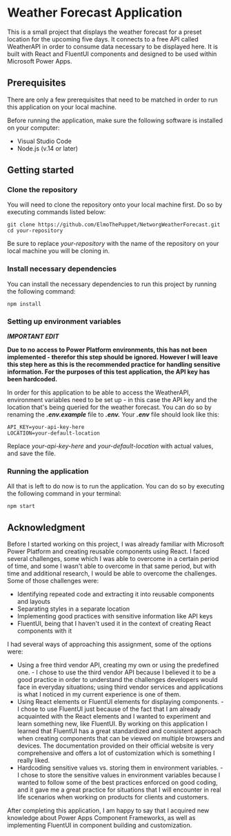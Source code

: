 # Weather Forecast Application

This is a small project that displays the weather forecast for a preset location for the upcoming five days. It connects to a free API called WeatherAPI in order to consume data necessary to be displayed here. It is built with React and FluentUI components and designed to be used within Microsoft Power Apps.

## Prerequisites

There are only a few prerequisites that need to be matched in order to run this application on your local machine.

Before running the application, make sure the following software is installed on your computer: 
- Visual Studio Code
- Node.js (v.14 or later)

## Getting started

### Clone the repository

You will need to clone the repository onto your local machine first. Do so by executing commands listed below: 

```
git clone https://github.com/ElmoThePuppet/NetworgWeatherForecast.git
cd your-repository
```
Be sure to replace _your-repository_ with the name of the repository on your local machine you will be cloning in.

### Install necessary dependencies

You can install the necessary dependencies to run this project by running the following command: 

```
npm install
```

### Setting up environment variables

**_IMPORTANT EDIT_**

**Due to no access to Power Platform environments, this has not been implemented - therefor this step should be ignored. However I will leave this step here as this is the recommended practice for handling sensitive information. For the purposes of this test application, the API key has been hardcoded.**

In order for this application to be able to access the WeatherAPI, environment variables need to be set up - in this case the API key and the location that's being queried for the weather forecast. 
You can do so by renaming the _**.env.example**_ file to **_.env._** Your **_.env_** file should look like this: 

```
API_KEY=your-api-key-here
LOCATION=your-default-location
```

Replace _your-api-key-here_ and _your-default-location_ with actual values, and save the file.


### Running the application

All that is left to do now is to run the application. You can do so by executing the following command in your terminal: 

```
npm start
```

## Acknowledgment

Before I started working on this project, I was already familiar with Microsoft Power Platform and creating reusable components using React. 
I faced several challenges, some which I was able to overcome in a certain period of time, and some I wasn't able to overcome in that same period, but with time and additional research, I would be able to overcome the challenges. Some of those challenges were: 
- Identifying repeated code and extracting it into reusable components and layouts
- Separating styles in a separate location
- Implementing good practices with sensitive information like API keys
- FluentUI, being that I haven't used it in the context of creating React components with it

I had several ways of approaching this assignment, some of the options were: 
- Using a free third vendor API, creating my own or using the predefined one. - I chose to use the third vendor API because I believed it to be a good practice in order to understand the challenges developers would face in everyday situations; using third vendor services and applications is what I noticed in my current experience is one of them.
- Using React elements or FluentUI elements for displaying components. - I chose to use FluentUI just because of the fact that I am already acquainted with the React elements and I wanted to experiment and learn something new, like FluentUI. By working on this application I learned that FluentUI has a great standardized and consistent approach when creating components that can be viewed on multiple browsers and devices. The documentation provided on their official website is very comprehensive and offers a lot of customization which is something I really liked.
- Hardcoding sensitive values vs. storing them in environment variables. - I chose to store the sensitive values in environment variables because I wanted to follow some of the best practices enforced on good coding, and it gave me a great practice for situations that I will encounter in real life scenarios when working on products for clients and customers.

After completing this application, I am happy to say that I acquired new knowledge about Power Apps Component Frameworks, as well as implementing FluentUI in component building and customization.   
